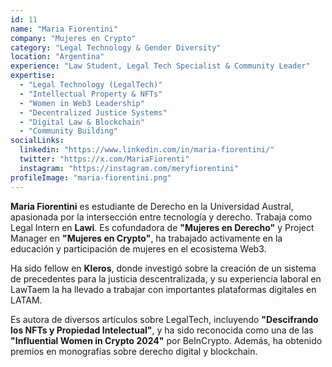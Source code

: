 ```yaml
---
id: 11
name: "Maria Fiorentini"
company: "Mujeres en Crypto"
category: "Legal Technology & Gender Diversity"
location: "Argentina"
experience: "Law Student, Legal Tech Specialist & Community Leader"
expertise:
  - "Legal Technology (LegalTech)"
  - "Intellectual Property & NFTs"
  - "Women in Web3 Leadership"
  - "Decentralized Justice Systems"
  - "Digital Law & Blockchain"
  - "Community Building"
socialLinks:
  linkedin: "https://www.linkedin.com/in/maria-fiorentini/"
  twitter: "https://x.com/MariaFiorenti"
  instagram: "https://instagram.com/meryfiorentini"
profileImage: "maria-fiorentini.png"
---
```


**Maria Fiorentini** es estudiante de Derecho en la Universidad Austral, apasionada por la intersección entre tecnología y derecho. Trabaja como Legal Intern en **Lawi**. Es cofundadora de **"Mujeres en Derecho"** y Project Manager en **"Mujeres en Crypto"**, ha trabajado activamente en la educación y participación de mujeres en el ecosistema Web3.

Ha sido fellow en **Kleros**, donde investigó sobre la creación de un sistema de precedentes para la justicia descentralizada, y su experiencia laboral en LawTaem la ha llevado a trabajar con importantes plataformas digitales en LATAM.

Es autora de diversos artículos sobre LegalTech, incluyendo **"Descifrando los NFTs y Propiedad Intelectual"**, y ha sido reconocida como una de las **"Influential Women in Crypto 2024"** por BeInCrypto. Además, ha obtenido premios en monografías sobre derecho digital y blockchain.